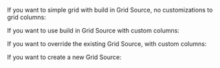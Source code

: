 If you want to simple grid with build in Grid Source, no customizations to
grid columns:

If you want to use build in Grid Source with custom columns:

If you want to override the existing Grid Source, with custom columns:

If you want to create a new Grid Source:
